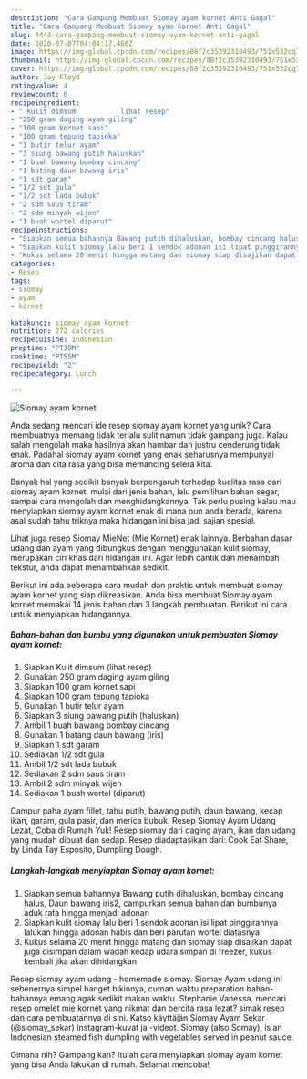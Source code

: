 ```yaml
---
description: "Cara Gampang Membuat Siomay ayam kornet Anti Gagal"
title: "Cara Gampang Membuat Siomay ayam kornet Anti Gagal"
slug: 4443-cara-gampang-membuat-siomay-ayam-kornet-anti-gagal
date: 2020-07-07T04:04:17.460Z
image: https://img-global.cpcdn.com/recipes/88f2c35392310493/751x532cq70/siomay-ayam-kornet-foto-resep-utama.jpg
thumbnail: https://img-global.cpcdn.com/recipes/88f2c35392310493/751x532cq70/siomay-ayam-kornet-foto-resep-utama.jpg
cover: https://img-global.cpcdn.com/recipes/88f2c35392310493/751x532cq70/siomay-ayam-kornet-foto-resep-utama.jpg
author: Jay Floyd
ratingvalue: 4
reviewcount: 6
recipeingredient:
- " Kulit dimsum           lihat resep"
- "250 gram daging ayam giling"
- "100 gram kornet sapi"
- "100 gram tepung tapioka"
- "1 butir telur ayam"
- "3 siung bawang putih haluskan"
- "1 buah bawang bombay cincang"
- "1 batang daun bawang iris"
- "1 sdt garam"
- "1/2 sdt gula"
- "1/2 sdt lada bubuk"
- "2 sdm saus tiram"
- "2 sdm minyak wijen"
- "1 buah wortel diparut"
recipeinstructions:
- "Siapkan semua bahannya Bawang putih dihaluskan, bombay cincang halus, Daun bawang iris2, campurkan semua bahan dan bumbunya aduk rata hingga menjadi adonan"
- "Siapkan kulit siomay lalu beri 1 sendok adonan isi lipat pinggirannya lalukan hingga adonan habis dan beri parutan wortel diatasnya"
- "Kukus selama 20 menit hingga matang dan siomay siap disajikan dapat juga disimpan dalam wadah kedap udara simpan di freezer, kukus kembali jika akan dihidangkan"
categories:
- Resep
tags:
- siomay
- ayam
- kornet

katakunci: siomay ayam kornet 
nutrition: 272 calories
recipecuisine: Indonesian
preptime: "PT38M"
cooktime: "PT55M"
recipeyield: "2"
recipecategory: Lunch

---
```



![Siomay ayam kornet](https://img-global.cpcdn.com/recipes/88f2c35392310493/751x532cq70/siomay-ayam-kornet-foto-resep-utama.jpg)

Anda sedang mencari ide resep siomay ayam kornet yang unik? Cara membuatnya memang tidak terlalu sulit namun tidak gampang juga. Kalau salah mengolah maka hasilnya akan hambar dan justru cenderung tidak enak. Padahal siomay ayam kornet yang enak seharusnya mempunyai aroma dan cita rasa yang bisa memancing selera kita.

Banyak hal yang sedikit banyak berpengaruh terhadap kualitas rasa dari siomay ayam kornet, mulai dari jenis bahan, lalu pemilihan bahan segar, sampai cara mengolah dan menghidangkannya. Tak perlu pusing kalau mau menyiapkan siomay ayam kornet enak di mana pun anda berada, karena asal sudah tahu triknya maka hidangan ini bisa jadi sajian spesial.

Lihat juga resep Siomay MieNet (Mie Kornet) enak lainnya. Berbahan dasar udang dan ayam yang dibungkus dengan menggunakan kulit siomay, merupakan ciri khas dari hidangan ini. Agar lebih cantik dan menambah tekstur, anda dapat menambahkan sedikit.


Berikut ini ada beberapa cara mudah dan praktis untuk membuat siomay ayam kornet yang siap dikreasikan. Anda bisa membuat Siomay ayam kornet memakai 14 jenis bahan dan 3 langkah pembuatan. Berikut ini cara untuk menyiapkan hidangannya.

<!--inarticleads1-->

##### Bahan-bahan dan bumbu yang digunakan untuk pembuatan Siomay ayam kornet:

1. Siapkan  Kulit dimsum           (lihat resep)
1. Gunakan 250 gram daging ayam giling
1. Siapkan 100 gram kornet sapi
1. Siapkan 100 gram tepung tapioka
1. Gunakan 1 butir telur ayam
1. Siapkan 3 siung bawang putih (haluskan)
1. Ambil 1 buah bawang bombay cincang
1. Gunakan 1 batang daun bawang (iris)
1. Siapkan 1 sdt garam
1. Sediakan 1/2 sdt gula
1. Ambil 1/2 sdt lada bubuk
1. Sediakan 2 sdm saus tiram
1. Ambil 2 sdm minyak wijen
1. Sediakan 1 buah wortel (diparut)


Campur paha ayam fillet, tahu putih, bawang putih, daun bawang, kecap ikan, garam, gula pasir, dan merica bubuk. Resep Siomay Ayam Udang Lezat, Coba di Rumah Yuk! Resep siomay dari daging ayam, ikan dan udang yang mudah dibuat dan sedap. Resep diadaptasikan dari: Cook Eat Share, by Linda Tay Esposito, Dumpling Dough. 

<!--inarticleads2-->

##### Langkah-langkah menyiapkan Siomay ayam kornet:

1. Siapkan semua bahannya Bawang putih dihaluskan, bombay cincang halus, Daun bawang iris2, campurkan semua bahan dan bumbunya aduk rata hingga menjadi adonan
1. Siapkan kulit siomay lalu beri 1 sendok adonan isi lipat pinggirannya lalukan hingga adonan habis dan beri parutan wortel diatasnya
1. Kukus selama 20 menit hingga matang dan siomay siap disajikan dapat juga disimpan dalam wadah kedap udara simpan di freezer, kukus kembali jika akan dihidangkan


Resep siomay ayam udang - homemade siomay. Siomay Ayam udang ini sebenernya simpel banget bikinnya, cuman waktu preparation bahan-bahannya emang agak sedikit makan waktu. Stephanie Vanessa. mencari resep omelet mie kornet yang nikmat dan bercita rasa lezat? simak resep dan cara pembuatannya di sini. Katso käyttäjän Siomay Ayam Sekar (@siomay_sekar) Instagram-kuvat ja -videot. Siomay (also Somay), is an Indonesian steamed fish dumpling with vegetables served in peanut sauce. 

Gimana nih? Gampang kan? Itulah cara menyiapkan siomay ayam kornet yang bisa Anda lakukan di rumah. Selamat mencoba!
